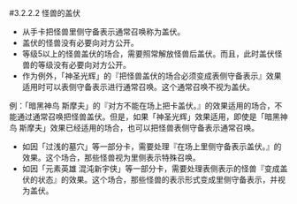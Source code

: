 #3.2.2.2        怪兽的盖伏
* 从手卡把怪兽里侧守备表示通常召唤称为盖伏。
* 盖伏的怪兽没有必要向对方公开。
* 等级5以上的怪兽盖伏的场合，需要照常解放怪兽后盖伏。而且，此时盖伏怪兽的等级没有必要向对方公开。
* 作为例外，「神圣光辉」的『把怪兽盖伏的场合必须变成表侧守备表示』效果适用时可以表侧守备表示进行通常召唤。这个通常召唤不视为盖伏。

例：「暗黑神鸟 斯摩夫」的『对方不能在场上把卡盖伏。』的效果适用的场合，不能通过通常召唤把怪兽盖伏。但是，如果「神圣光辉」效果适用，即使是「暗黑神鸟 斯摩夫」效果已经适用的场合，也可以把怪兽表侧守备表示通常召唤。
* 如因「过浅的墓穴」等一部分卡，需要处理『在场上里侧守备表示盖伏。』的效果。这个场合，那些怪兽视为里侧表示特殊召唤。
* 如因「元素英雄 混沌新宇侠」等一部分卡，需要处理表侧表示的怪兽『变成盖伏的状态』的效果。这个场合，那些怪兽的表示形式变成里侧守备表示，并视为盖伏。
